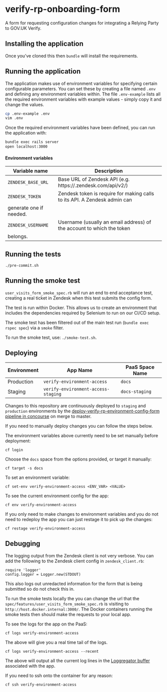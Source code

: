 # verify-rp-onboarding-form

A form for requesting configuration changes for integrating a Relying Party to GOV.UK Verify.

## Installing the application

Once you’ve cloned this then `bundle` will install the requirements.

## Running the application

The application makes use of environment variables for specifying certain configurable parameters.
You can set these by creating a file named `.env` and defining any environment variables within.
The file `.env-example` lists all the required environment variables with example values - simply
copy it and change the values.

```bash
cp .env-example .env
vim .env
```

Once the required environment variables have been defined, you can run the application with:

```bash
bundle exec rails server
open localhost:3000
```

#### Environment variables

| Variable name | Description |
| ------------- | ----------- |
| `ZENDESK_BASE_URL` | Base URL of Zendesk API (e.g. https://<your-org>.zendesk.com/api/v2/) |
| `ZENDESK_TOKEN` | Zendesk token is require for making calls to its API. A Zendesk admin can
generate one if needed. |
| `ZENDESK_USERNAME` | Username (usually an email address) of the account to which the token
belongs. |


## Running the tests

`./pre-commit.sh`

## Running the smoke test

`user_visits_form_smoke_spec.rb` will run an end to end acceptance test, creating a real ticket in Zendesk when this test submits the config form.

The test is run within Docker. This allows us to create an environment that includes the dependencies required by Selenium to run on our CI/CD setup.

The smoke test has been filtered out of the main test run (`bundle exec rspec spec`) via a `smoke` filter.

To run the smoke test, use: `./smoke-test.sh`.


## Deploying

| Environment | App Name | PaaS Space Name |
| ------------- | ----------- | ----------- |
| Production | `verify-environment-access` | `docs` |
| Staging | `verify-environment-access-staging` | `docs-staging` |

Changes to this repository are continuously deployed to `staging` and `production` environments by the
[deploy-verify-rp-environment-config-form pipeline in
concourse](https://cd.gds-reliability.engineering/teams/verify/pipelines/deploy-verify-rp-environment-config-form)
on merge to master.

If you need to manually deploy changes you can follow the steps below.

The environment variables above currently need to be set manually before deployment:

```
cf login
```

Choose the `docs` space from the options provided, or target it manually:

```
cf target -s docs
```

To set an environment variable:

```
cf set-env verify-environment-access <ENV_VAR> <VALUE>
```

To see the current environment config for the app:

```
cf env verify-environment-access
```

If you only need to make changes to environment variables and you do not need to redeploy the app you can just restage it to pick up the changes:

```
cf restage verify-environment-access
```


## Debugging

The logging output from the Zendesk client is not very verbose. You can add the following to the Zendesk client config in `zendesk_client.rb`:

```
require 'logger'
config.logger = Logger.new(STDOUT)
```

This also logs out unredacted information for the form that is being submitted so do not check this in.

To run the smoke tests locally the you can change the url that the `spec/features/user_visits_form_smoke_spec.rb` is visiting to `http://host.docker.internal:3000/`. The Docker containers running the smoke tests then should make the requests to your local app.

To see the logs for the app on the PaaS:

```
cf logs verify-environment-access
```

The above will give you a real time tail of the logs.

```
cf logs verify-environment-access --recent
```

The above will output all the current log lines in the [Loggregator buffer](https://docs.cloudfoundry.org/loggregator/architecture.html) associated with the app.

If you need to ssh onto the container for any reason:

```
cf ssh verify-environment-access
```

